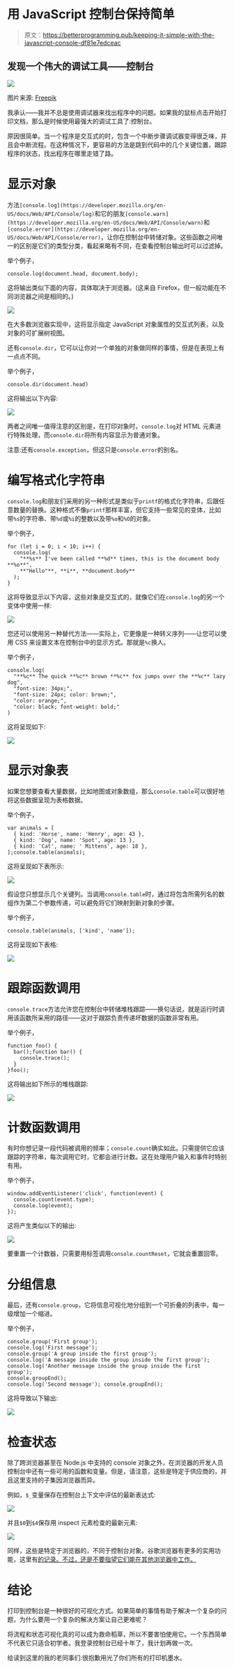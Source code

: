 # 用 JavaScript 控制台保持简单

> 原文：<https://betterprogramming.pub/keeping-it-simple-with-the-javascript-console-df81e7edceac>

## 发现一个伟大的调试工具——控制台

![](img/a66d06fcafeac8feba975debc04f6b9f.png)

图片来源: [Freepik](https://www.freepik.com/free-photo/crop-hand-pushing-buttons-printer_2062644.htm#page=1&query=printer&position=2)

我承认——我并不总是使用调试器来找出程序中的问题。如果我的鼠标点击开始打印文档，那么是时候使用最强大的调试工具了:控制台。

原因很简单。当一个程序是交互式的时，包含一个中断步骤调试器变得很乏味，并且会中断流程。在这种情况下，更容易的方法是跳到代码中的几个关键位置，跟踪程序的状态，找出程序在哪里走错了路。

# 显示对象

方法`[console.log](https://developer.mozilla.org/en-US/docs/Web/API/Console/log)`和它的朋友`[console.warn](https://developer.mozilla.org/en-US/docs/Web/API/Console/warn)`和`[console.error](https://developer.mozilla.org/en-US/docs/Web/API/Console/error)`，让你在控制台中转储对象。这些函数之间唯一的区别是它们的类型分类，看起来略有不同，在查看控制台输出时可以过滤掉。

举个例子，

```
console.log(document.head, document.body);
```

这将输出类似下面的内容，具体取决于浏览器。(这来自 Firefox，但一般功能在不同浏览器之间是相同的。)

![](img/c50783f4e001a3a82b04010d6d394a0d.png)

在大多数浏览器实现中，这将显示指定 JavaScript 对象属性的交互式列表，以及对象的可扩展树视图。

还有`console.dir`，它可以让你对一个单独的对象做同样的事情，但是在表现上有一点点不同。

举个例子，

```
console.dir(document.head)
```

这将输出以下内容:

![](img/c366bfd21cfe32d186865bbeb8dedf4f.png)

两者之间唯一值得注意的区别是，在打印对象时，`console.log`对 HTML 元素进行特殊处理，而`console.dir`将所有内容显示为普通对象。

注意:还有`console.exception`，但这只是`console.error`的别名。

# 编写格式化字符串

`console.log`和朋友们采用的另一种形式是类似于`printf`的格式化字符串，后跟任意数量的替换。这种格式不像`printf`那样丰富，但它支持一些常见的变体，比如带`%s`的字符串、带`%d`或`%i`的整数以及带`%o`和`%O`的对象。

举个例子，

```
for (let i = 0; i < 10; i++) {
  console.log(
    "**%s** I've been called **%d** times, this is the document body **%o**",
    **"Hello"**, **i**, **document.body**
  );
}
```

这将导致显示以下内容，这些对象是交互式的，就像它们在`console.log`的另一个变体中使用一样:

![](img/8c1ad17aa0cc6c1d12c13e2a690fed7d.png)

您还可以使用另一种替代方法——实际上，它更像是一种转义序列——让您可以使用 CSS 来设置文本在控制台中的显示方式。那就是`%c`换人。

举个例子，

```
console.log(
  "**%c** The quick **%c** brown **%c** fox jumps over the **%c** lazy dog",
  "font-size: 34px;",
  "font-size: 24px; color: brown;",
  "color: orange;",
  "color: black; font-weight: bold;"
)
```

这将呈现如下:

![](img/e90dee66b1798e3f401aa6ac80326264.png)

# 显示对象表

如果您想要查看大量数据，比如地图或对象数组，那么`console.table`可以很好地将这些数据呈现为表格数据。

举个例子，

```
var animals = [
  { kind: 'Horse', name: 'Henry', age: 43 },
  { kind: 'Dog', name: 'Spot', age: 13 },
  { kind: 'Cat', name: ' Mittens', age: 18 },
];console.table(animals);
```

这将呈现如下表所示:

![](img/f8f046e0d13fc06d8a7cadd029fd6b76.png)

假设您只想显示几个关键列。当调用`console.table`时，通过将包含所需列名的数组作为第二个参数传递，可以避免将它们映射到新对象的步骤。

举个例子，

```
console.table(animals, ['kind', 'name']);
```

这将呈现如下表格:

![](img/664618d626dc877318af700bc6cac342.png)

# 跟踪函数调用

`console.trace`方法允许您在控制台中转储堆栈跟踪——换句话说，就是运行时调用该函数所采用的路径——这对于跟踪负责传递坏数据的函数非常有用。

举个例子，

```
function foo() {
  bar();function bar() {
    console.trace();
  }
}foo();
```

这将输出如下所示的堆栈跟踪:

![](img/f67d65401e06a0312c44bd86ae00c673.png)

# 计数函数调用

有时你想记录一段代码被调用的频率；`console.count`确实如此。只需提供它应该跟踪的字符串，每次调用它时，它都会进行计数。这在处理用户输入和事件时特别有用。

举个例子，

```
window.addEventListener('click', function(event) {
  console.count(event.type);
  console.log(event);
});
```

这将产生类似以下的输出:

![](img/0dd503ff7e0357e2308f83932fc6eef7.png)

要重置一个计数器，只需要用标签调用`console.countReset`，它就会重置回零。

# 分组信息

最后，还有`console.group`，它将信息可视化地分组到一个可折叠的列表中，每一级增加一个缩进。

举个例子，

```
console.group('First group');
console.log('First message');
console.group('A group inside the first group');
console.log('A message inside the group inside the first group'); console.log('Another message inside the group inside the first group');
console.groupEnd();
console.log('Second message'); console.groupEnd();
```

这将导致以下输出:

![](img/314359231213ce0e9d41c8a28a01d540.png)

# 检查状态

除了跨浏览器甚至在 Node.js 中支持的 console 对象之外，在浏览器的开发人员控制台中还有一些可用的函数和变量。但是，请注意，这些是特定于供应商的，并且这里支持的子集因浏览器而异。

例如，`$_`变量保存在控制台上下文中评估的最新表达式:

![](img/19dd8ede11ffd336d4689703bbfa5eed.png)

并且`$0`到`$4`保存用 inspect 元素检查的最新元素:

![](img/c2db91a5efaf8adeb5021ad07458fb96.png)

同样，这些是特定于浏览器的，不同于控制台对象。谷歌浏览器有更多的实用功能，这里有[的记录。不过，还是不要指望它们能在其他浏览器中工作。](https://developers.google.com/web/tools/chrome-devtools/)

# 结论

打印到控制台是一种很好的可视化方式。如果简单的事情有助于解决一个复杂的问题，为什么要用一个复杂的解决方案让自己更难呢？

将流程和状态可视化真的可以成为救命稻草，所以不要害怕使用它。一个东西简单不代表它只适合初学者。我登录控制台已经十年了，我计划再做一次。

给读到这里的我的老同事们:很抱歉用光了你们所有的打印机墨水。